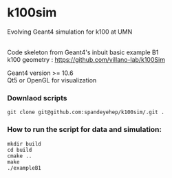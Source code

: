 # k100sim
Evolving Geant4 simulation for k100 at UMN

<br/> Code skeleton from Geant4's inbuit basic example B1
<br/> k100 geometry : https://github.com/villano-lab/k100Sim

Geant4 version >= 10.6<br/>
Qt5 or OpenGL for visualization


### Downlaod scripts <br/>
`git clone git@github.com:spandeyehep/k100sim/.git .` <br/>

### How to run the script for data and simulation: <br/>
`mkdir build`<br/>
`cd build`<br/>
`cmake ..`<br/>
`make`<br/>
`./exampleB1`<br/>
